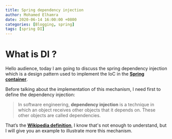 ```yaml
---
title: Spring dependency injection
author: Mohamed Elhamra
date: 2020-06-14 16:00:00 +0800
categories: [Blogging, spring]
tags: [spring DI]
---
```



# What is DI ?

Hello audience, today I am going to discuss the spring dependency injection which is a design pattern used to implement the IoC in the [**Spring container**](https://www.mohamed-elhamra.me/posts/ioc-container-in-spring-framework/).<br />

Before talking about the implementation of this mechanism, I need first to define the dependency injection:<br />

> In software engineering, **dependency injection** is a technique in which an object receives other objects that it depends on. These other objects are called dependencies.

That’s the [**Wikipedia definition**](https://en.wikipedia.org/wiki/Dependency_injection), I know that's not enough to understand, 
but I will give you an example to illustrate more this mechanism.


